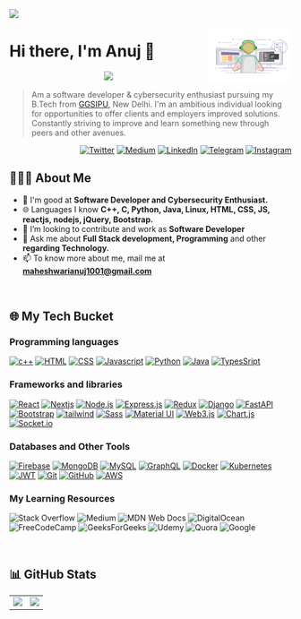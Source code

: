 <img src="https://komarev.com/ghpvc/?username=dummy-co-der&label=Profile%20views&color=0e75b6&style=flat">
<p>
    <img align="right" alt="GIF" src="Images/ReadMe.gif" width="150" height="100" />
</p>

# Hi there, I'm Anuj 👋
<p align="center">
    <img
        src="https://readme-typing-svg.herokuapp.com?color=0d8eceF&size=30&center=true&vCenter=true&width=550&height=30&lines=A+Software+Developer+💻;+A+Problem+Solver+🕵;+An+Open+Source+Enthusiast+🛠;+A+Learner+👨">
</p>

> Am a software developer & cybersecurity enthusiast pursuing my B.Tech from <a href="http://www.ipu.ac.in/">
    GGSIPU,</a> New Delhi.
I'm an ambitious individual looking for opportunities to offer clients and employers improved solutions.
Constantly striving to improve and learn something new through peers and other avenues.

<p align="end">
    <a href="https://twitter.com/anujmaheshwri" target="blank"><img alt="Twitter"
            src="https://img.shields.io/badge/twitter-gray?style=flat-square&logo=twitter" /></a>
    <a href="https://medium.com/@anujmaheshwri"><img alt="Medium"
            src="https://img.shields.io/badge/medium-gray?style=flat-square&logo=medium"></a>
    <a href="https://www.linkedin.com/in/anujmaheshwri/"><img alt="LinkedIn"
            src="https://img.shields.io/badge/LinkedIn-gray?style=flat-square&logo=linkedin"></a>
    <a href="https://t.me/anujmaheshwri"><img alt="Telegram"
            src="https://img.shields.io/badge/telegram-gray?style=flat-square&logo=telegram"></a>
    <a href="https://www.instagram.com/_anuj._.maheshwari_/"><img alt="Instagram"
            src="https://img.shields.io/badge/instagram-gray?style=flat-square&logo=instagram"></a>
</p>

## 👨🏻‍💻 About Me

- 🌱 I'm good at **Software Developer and Cybersecurity Enthusiast.**
- 🌐 Languages I know **C++, C, Python, Java, Linux, HTML, CSS, JS, reactjs, nodejs, jQuery, Bootstrap.**
- 👯 I’m looking to contribute and work as **Software Developer**
- 💬 Ask me about **Full Stack development, Programming** and other **regarding Technology.**
- 📫 To know more about me, mail me at **maheshwarianuj1001@gmail.com**

<br>

## 🌐 My Tech Bucket

### Programming languages
<p>
    <a href="#"><img alt="c++"
            src="https://img.shields.io/badge/C%2B%2B-00599C?style=for-the-badge&logo=c%2B%2B&logoColor=white"></a>
    <a href="#"><img alt="HTML"
            src="https://img.shields.io/badge/HTML5-E34F26?style=for-the-badge&logo=html5&logoColor=white"></a>
    <a href="#"><img alt="CSS"
            src="https://img.shields.io/badge/CSS3-1572B6?style=for-the-badge&logo=css3&logoColor=white"></a>
    <a href="#"><img alt="Javascript"
            src="https://img.shields.io/badge/JavaScript-323330?style=for-the-badge&logo=javascript&logoColor=F7DF1E"></a>
    <a href="#"><img alt="Python"
            src="https://img.shields.io/badge/Python-FFD43B?style=for-the-badge&logo=python&logoColor=blue"></a>
    <a href="#"><img alt="Java"
            src="https://img.shields.io/badge/Java-ED8B00?style=for-the-badge&logo=java&logoColor=white"></a>
    <a href="#"><img alt="TypesSript"
            src="https://img.shields.io/badge/TypeScript-007ACC?style=for-the-badge&logo=typescript&logoColor=white"></a>
</p>

### Frameworks and libraries
<p>
    <a href="#"><img alt="React"
            src="https://img.shields.io/badge/React-20232a.svg?style=for-the-badge&logo=react&logoColor=%2361DAFB"></a>
    <a href="#"><img alt="Nextjs"
            src="https://img.shields.io/badge/Next-black?style=for-the-badge&logo=next.js&logoColor=white"></a>
    <a href="#"><img alt="Node.js"
            src="https://img.shields.io/badge/Node.js-339933?style=for-the-badge&logo=nodedotjs&logoColor=white"></a>
    <a href="#"><img alt="Express.js"
            src="https://img.shields.io/badge/Express.js-000000?style=for-the-badge&logo=express&logoColor=white"></a>
    <a href="#"><img alt="Redux"
            src="https://img.shields.io/badge/Redux-593D88?style=for-the-badge&logo=redux&logoColor=white"></a>
    <a href="#"><img alt="Django"
            src="https://img.shields.io/badge/Django-092E20?style=for-the-badge&logo=django&logoColor=green"></a>
    <a href="#"><img alt="FastAPI"
            src="https://img.shields.io/badge/fastapi-109989?style=for-the-badge&logo=FASTAPI&logoColor=white"></a>
    <a href="#"><img alt="Bootstrap"
            src="https://img.shields.io/badge/Bootstrap-563D7C?style=for-the-badge&logo=bootstrap&logoColor=white"></a>
    <a href="#"><img alt="tailwind"
            src="https://img.shields.io/badge/tailwindcss-%2338B2AC.svg?style=for-the-badge&logo=tailwind-css&logoColor=white"></a>
    <a href="#"><img alt="Sass"
            src="https://img.shields.io/badge/Sass-CC6699?style=for-the-badge&logo=sass&logoColor=white"></a>
    <a href="#"><img alt="Material UI"
            src="https://img.shields.io/badge/Material%20UI-007FFF?style=for-the-badge&logo=mui&logoColor=white"></a>
    <a href="#"><img alt="Web3.js"
            src="https://img.shields.io/badge/web3.js-F16822?style=for-the-badge&logo=web3.js&logoColor=white"></a>
    <a href="#"><img alt="Chart.js"
            src="https://img.shields.io/badge/Chart.js-FF6384?style=for-the-badge&logo=chartdotjs&logoColor=white"></a>
    <a href="#"><img alt="Socket.io"
            src="https://img.shields.io/badge/Socket.io-010101?&style=for-the-badge&logo=Socket.io&logoColor=white"></a>
</p>

### Databases and Other Tools
<p>
    <a href="#"><img alt="Firebase"
            src="https://img.shields.io/badge/firebase-ffca28?style=for-the-badge&logo=firebase&logoColor=black"></a>
    <a href="#"><img alt="MongoDB"
            src="https://img.shields.io/badge/MongoDB-4ea94b.svg?logo=mongodb&logoColor=white&style=for-the-badge"></a>
    <a href="#"><img alt="MySQL"
            src="https://img.shields.io/badge/MySQL-005C84?style=for-the-badge&logo=mysql&logoColor=white"></a>
    <a href="#"><img alt="GraphQL"
            src="https://img.shields.io/badge/GraphQl-E10098?style=for-the-badge&logo=graphql&logoColor=white"></a>
    <a href="#"><img alt="Docker"
            src="https://img.shields.io/badge/Docker-2CA5E0?style=for-the-badge&logo=docker&logoColor=white"></a>
    <a href="#"><img alt="Kubernetes"
            src="https://img.shields.io/badge/kubernetes-326ce5.svg?&style=for-the-badge&logo=kubernetes&logoColor=white"></a>
    <a href="#"><img alt="JWT"
            src="https://img.shields.io/badge/JWT-000000?style=for-the-badge&logo=JSON%20web%20tokens&logoColor=white"></a>
    <a href="#"><img alt="Git"
            src="https://img.shields.io/badge/GIT-E44C30?style=for-the-badge&logo=git&logoColor=white"></a>
    <a href="#"><img alt="GitHub"
            src="https://img.shields.io/badge/GitHub-100000?style=for-the-badge&logo=github&logoColor=white"></a>
    <a href="#"><img alt="AWS"
            src="https://img.shields.io/badge/Amazon_AWS-FF9900?style=for-the-badge&logo=amazonaws&logoColor=white"></a>
</p>

### My Learning Resources

![Stack Overflow](https://img.shields.io/badge/-Stackoverflow-FE7A16?style=for-the-badge&logo=stack-overflow&logoColor=white)
![Medium](https://img.shields.io/badge/Medium-12100E?style=for-the-badge&logo=medium&logoColor=white)
![MDN Web Docs](https://img.shields.io/badge/MDN_Web_Docs-black?style=for-the-badge&logo=mdnwebdocs&logoColor=white)
![DigitalOcean](https://img.shields.io/badge/DO_Community-%230167ff.svg?style=for-the-badge&logo=digitalOcean&logoColor=white)
![FreeCodeCamp](https://img.shields.io/badge/Freecodecamp-%23123.svg?&style=for-the-badge&logo=freecodecamp&logoColor=green)
![GeeksForGeeks](https://img.shields.io/badge/GeeksforGeeks-gray?style=for-the-badge&logo=geeksforgeeks&logoColor=35914c)
![Udemy](https://img.shields.io/badge/Udemy-A435F0?style=for-the-badge&logo=Udemy&logoColor=white)
![Quora](https://img.shields.io/badge/Quora-%23B92B27.svg?style=for-the-badge&logo=Quora&logoColor=white)
![Google](https://img.shields.io/badge/google-4285F4?style=for-the-badge&logo=google&logoColor=white)

<br>

## 📊 GitHub Stats
<table>
    <tr>
        <td>
            <img src="https://github-readme-stats.vercel.app/api?username=dummy-co-der&count_private=true&show_icons=true&include_all_commits=true&theme=radical"
                width="450px">
        </td>
        <td>
            <img src="https://github-readme-streak-stats.herokuapp.com/?user=dummy-co-der&theme=radical" width="450px">
        </td>
    </tr>
</table>

<!-- ## ⚙️ Languages & Tools
<table align="left">
    <tr>
        <td align="center" width="96">
            <img src="https://techstack-generator.vercel.app/cpp-icon.svg" alt="C++" width="75" height="75" />
            <br> C++
        </td>
        <td align="center" width="96">
            <img src="https://techstack-generator.vercel.app/python-icon.svg" alt="Python" width="65" height="65" />
            <br> Python
        </td>
        <td align="center" width="96">
            <img src="https://skillicons.dev/icons?i=html" width="48" height="48" alt="HTML" />
            <br> HTML
        </td>
        <td align="center" width="96">
            <img src="https://skillicons.dev/icons?i=css" width="48" height="48" alt="css" />
            <br> CSS
        </td>
        <td align="center" width="96">
            <img src="https://techstack-generator.vercel.app/js-icon.svg" alt="Javascript" width="65" height="65" />
            <br> Javascript
        </td>
        <td align="center" width="96">
            <img src="https://techstack-generator.vercel.app/react-icon.svg" width="48" height="48" alt="react-js" />
            <br> ReactJS
        </td>
        <td align="center" width="96">
            <img src="https://techstack-generator.vercel.app/redux-icon.svg" width="48" height="48" alt="redux" />
            <br> Redux
        </td>
        <td align="center" width="96">
            <img src="https://skillicons.dev/icons?i=express" width="48" height="48" alt="express-js" />
            <br> Express
        </td>
        <td align="center" width="96">
            <img src="https://skillicons.dev/icons?i=nodejs" width="48" height="48" alt="node-js" />
            <br> NodeJS
        </td>
        <td align="center" width="96">
            <img src="https://skillicons.dev/icons?i=mongodb" width="48" height="48" alt="mongoDB" />
            <br> MongoDB
        </td>
    </tr>
    <tr>
        <td align="center" width="96">
            <img src="https://skillicons.dev/icons?i=bootstrap" width="48" height="48" alt="bootstrap" />
            <br> Bootstrap
        </td>
        <td align="center" width="96">
            <img src="https://user-images.githubusercontent.com/25181517/192109061-e138ca71-337c-4019-8d42-4792fdaa7128.png"
                width="48" height="48" alt="Postman" />
            <br> Postman
        </td>
        <td align="center" width="96">
            <img src="https://user-images.githubusercontent.com/25181517/192108372-f71d70ac-7ae6-4c0d-8395-51d8870c2ef0.png"
                width="48" height="48" alt="Git" />
            <br> Git
        </td>
        <td align="center" width="96">
            <img src="https://user-images.githubusercontent.com/25181517/192108374-8da61ba1-99ec-41d7-80b8-fb2f7c0a4948.png"
                width="48" height="48" alt="GitHub" />
            <br> Github
        </td>
        <td align="center" width="96">
            <img src="https://raw.githubusercontent.com/devicons/devicon/master/icons/linux/linux-original.svg"
                alt="Linux" width="48" height="48" />
            <br> Linux
        </td>
        <td align="center" width="96">
            <img src="https://www.kali.org/tools/burpsuite/images/burpsuite-logo.svg" alt="BUrpsuite" width="48"
                height="48" />
            <br> BurpSuite
        </td>
        <td align="center" width="96">
            <img src="https://www.kali.org/tools/metasploit-framework/images/metasploit-framework-logo.svg"
                alt="Metasploit" width="48" height="48" />
            <br> Metasploit
        </td>
        <td align="center" width="96">
            <img src="https://seeklogo.com/images/G/google-cloud-logo-ADE788217F-seeklogo.com.png" alt="Cloud"
                width="48" height="48" />
            <br> Google Cloud
        </td>
        <td align="center" width="96">
            <img src="https://techstack-generator.vercel.app/mysql-icon.svg" width="48" height="48" alt="mysql" />
            <br> MySQL
        </td>
        <td align="center" width="96">
            <img src="https://upload.wikimedia.org/wikipedia/commons/0/08/Canva_icon_2021.svg" width="48" height="48"
                alt="canva" />
            <br> Canva
        </td>
    </tr>
</table> -->
